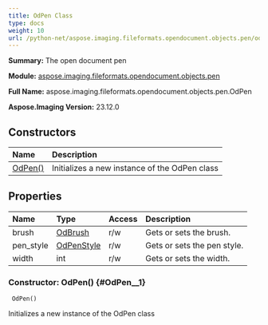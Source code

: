 ```yaml
---
title: OdPen Class
type: docs
weight: 10
url: /python-net/aspose.imaging.fileformats.opendocument.objects.pen/odpen/
---
```


**Summary:** The open document pen

**Module:** [aspose.imaging.fileformats.opendocument.objects.pen](/imaging/python-net/aspose.imaging.fileformats.opendocument.objects.pen/)

**Full Name:** aspose.imaging.fileformats.opendocument.objects.pen.OdPen

**Aspose.Imaging Version:** 23.12.0

## **Constructors**
| **Name** | **Description** |
| :- | :- |
| [OdPen()](#OdPen__1) | Initializes a new instance of the OdPen class |
## **Properties**
| **Name** | **Type** | **Access** | **Description** |
| :- | :- | :- | :- |
| brush | [OdBrush](/imaging/python-net/aspose.imaging.fileformats.opendocument.objects.brush/odbrush/) | r/w | Gets or sets the brush. |
| pen_style | [OdPenStyle](/imaging/python-net/aspose.imaging.fileformats.opendocument.objects.pen/odpenstyle) | r/w | Gets or sets the pen style. |
| width | int | r/w | Gets or sets the width. |


### Constructor: OdPen() {#OdPen__1}


```
 OdPen() 
```

Initializes a new instance of the OdPen class


